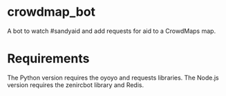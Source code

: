 crowdmap_bot
============

A bot to watch #sandyaid and add requests for aid to a CrowdMaps map.

Requirements
============
The Python version requires the oyoyo and requests libraries.
The Node.js version requires the zenircbot library and Redis.